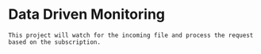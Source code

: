 # Data Driven Monitoring
    This project will watch for the incoming file and process the request based on the subscription.